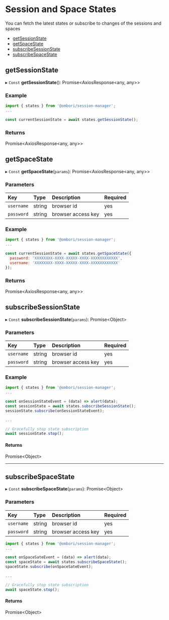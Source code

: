 # Session and Space States

You can fetch the latest states or subscribe to changes of the sessions and spaces

- [getSessionState](/session-manager/states?id=getsessionstate)
- [getSpaceState](/session-manager/states?id=getspacestate)
- [subscribeSessionState](/session-manager/states?id=subscribesessionstate)
- [subscribeSpaceState](/session-manager/states?id=subscribespacestate)

## getSessionState

▸ `Const` **getSessionState**(): Promise<AxiosResponse<any, any\>\>

### Example

```js
import { states } from '@ombori/session-manager';
...

const currentSessionState = await states.getSessionState();
```

### Returns

Promise<AxiosResponse<any, any\>\>


## getSpaceState

▸ `Const` **getSpaceState**(`params`): Promise<AxiosResponse<any, any\>\>

### Parameters

| Key | Type | Description | Required | 
| :------ | :------ | :------ | :------ |
| `username` | string | browser id | yes |
| `password` | string | browser access key | yes |


### Example

```js
import { states } from '@ombori/session-manager';
...

const currentSessionState = await states.getSpaceState({
  password: 'XXXXXXXX-XXXX-XXXXX-XXXX-XXXXXXXXXXXX',
  username: 'XXXXXXXX-XXXX-XXXXX-XXXX-XXXXXXXXXXXX'
});
```

### Returns

Promise<AxiosResponse<any, any\>\>


## subscribeSessionState

▸ `Const` **subscribeSessionState**(`params`): Promise<Object\>

### Parameters

| Key | Type | Description | Required | 
| :------ | :------ | :------ | :------ |
| `username` | string | browser id | yes |
| `password` | string | browser access key | yes |

### Example

```js
import { states } from '@ombori/session-manager';
...

const onSessionStateEvent = (data) => alert(data);
const sessionState = await states.subscribeSessionState();
sessionState.subscribe(onSessionStateEvent);

...

// Gracefully stop state subscription
await sessionState.stop();
```

#### Returns

Promise<Object\>

___

## subscribeSpaceState

▸ `Const` **subscribeSpaceState**(`params`): Promise<Object\>

### Parameters

| Key | Type | Description | Required | 
| :------ | :------ | :------ | :------ |
| `username` | string | browser id | yes |
| `password` | string | browser access key | yes |

```js
import { states } from '@ombori/session-manager';
...

const onSpaceSateEvent = (data) => alert(data);
const spaceState = await states.subscribeSpaceState();
spaceState.subscribe(onSpaceSateEvent);

...

// Gracefully stop state subscription
await spaceState.stop();
```

#### Returns

Promise<Object\>

